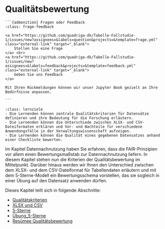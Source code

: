 # Qualitätsbewertung

````{margin}
```{admonition} Fragen oder Feedback 
:class: frage-feedback

<a href="https://github.com/quadriga-dk/Tabelle-Fallstudie-1/issues/new?assignees=&labels=question&projects=&template=frage.yml" class="external-link" target="_blank">
    Stellen Sie eine Frage
</a> <br>
<a href="https://github.com/quadriga-dk/Tabelle-Fallstudie-1/issues/new?assignees=&labels=feedback&projects=&template=feedback.yml" class="external-link" target="_blank">
    Geben Sie uns Feedback
</a>

Mit Ihren Rückmeldungen können wir unser Jupyter Book gezielt an Ihre Bedürfnisse anpassen.

```
````

```{admonition} Lernziel: Sicherstellen der Qualität von Datensätzen
:class: lernziele
- Die Lernenden können zentrale Qualitätskriterien für Datensätze definieren und ihre Bedeutung für die Forschung erläutern.
- Die Lernenden können die Unterschiede zwischen XLSX- und CSV-Dateiformaten erklären und Vor- und Nachteile für verschiedene Anwendungsfälle in der Verwaltungswissenschaft aufzeigen.
- Die Lernenden können die Qualität eines gegebenen Datensatzes anhand einer Checkliste bewerten.
``` 

Im Kapitel Datennachnutzung haben Sie erfahren, dass die FAIR-Prinzipien vor allem einen Bewertungsmaßstab zur Datennachnutzung liefern. In diesem Kapitel stehen nun die Kriterien der Qualitätsbewertung im Mittelpunkt. Darüber hinaus werden wir Ihnen den Unterschied zwischen dem XLSX- und dem CSV-Dateiformat für Tabellendaten erläutern und mit dem 5-Sterne-Modell ein Bewertungsschema vorstellen, das sie sogleich in einer Übung auf den Datensatz anwenden dürfen.  

Dieses Kapitel teilt sich in folgende Abschnitte: 

- [Qualitätskriterien](/Markdown/10_Qualitätskriterien.md)
- [XLSX und CSV](/Markdown/11_XLSXundCSV.md)
- [5-Sterne](/Markdown/12_5-Sterne.md)
- [Übung_5-Sterne](/Markdown/13_Übung_5-Sterne.md)
- [Resümee Qualitätsbewertung](/Markdown/14_Reflexion_Qualität.md)
